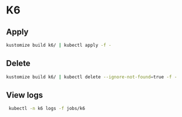 # K6

## Apply

```bash
kustomize build k6/ | kubectl apply -f -
```

## Delete

```bash
kustomize build k6/ | kubectl delete --ignore-not-found=true -f -
```

## View logs

```bash
 kubectl -n k6 logs -f jobs/k6
```
